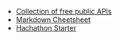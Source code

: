* [Collection of free public APIs](https://github.com/public-apis/public-apis)
* [Markdown Cheetsheet](https://github.com/tchapi/markdown-cheatsheet/blob/master/README.md)
* [Hachathon Starter](https://github.com/sahat/hackathon-starter)

